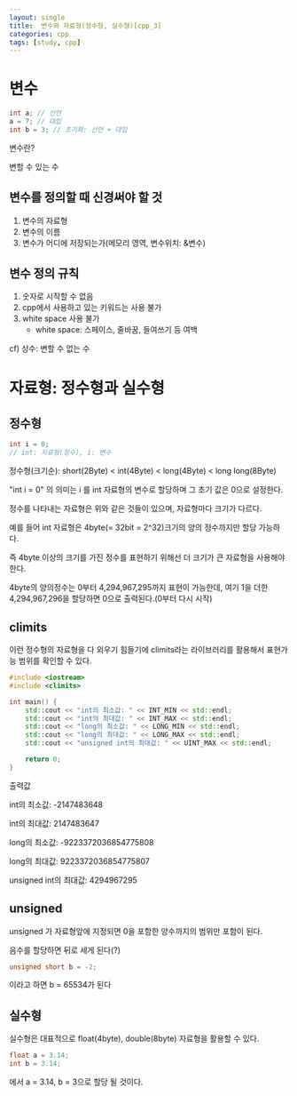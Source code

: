 ```yaml
---
layout: single
title:  변수와 자료형(정수형, 실수형)[cpp_3]
categories: cpp
tags: [study, cpp]
---
```



# 변수

```cpp
int a; // 선언
a = 7; // 대입
int b = 3; // 초기화: 선언 + 대입
```
변수란?

변할 수 있는 수

## 변수를 정의할 때 신경써야 할 것
1. 변수의 자료형
2. 변수의 이름
3. 변수가 어디에 저장되는가(메모리 영역, 변수위치: &변수)

## 변수 정의 규칙
1. 숫자로 시작할 수 없음
2. cpp에서 사용하고 있는 키워드는 사용 불가
3. white space 사용 불가
   - white space: 스페이스, 줄바꿈, 들여쓰기 등 여백

cf) 상수: 변할 수 없는 수


# 자료형: 정수형과 실수형
## 정수형
```cpp
int i = 0;
// int: 자료형(정수), i: 변수
```
정수형(크기순): short(2Byte) < int(4Byte) < long(4Byte) < long long(8Byte)

"int i = 0" 의 의미는 i 를 int 자료형의 변수로 할당하며 그 초기 값은 0으로 설정한다.

정수를 나타내는 자료형은 위와 같은 것들이 있으며, 자료형마다 크기가 다르다.

예를 들어 int 자료형은 4byte(= 32bit = 2^32)크기의 양의 정수까지만 할당 가능하다.

즉 4byte 이상의 크기를 가진 정수를 표현하기 위해선 더 크기가 큰 자료형을 사용해야한다.

4byte의 양의정수는 0부터 4,294,967,295까지 표현이 가능한데, 여기 1을 더한 4,294,967,296을 할당하면 0으로 출력된다.(0부터 다시 시작)

## climits

이런 정수형의 자료형을 다 외우기 힘들기에 climits라는 라이브러리를 활용해서 표현가능 범위를 확인할 수 있다.
```cpp
#include <iostream>
#include <climits>

int main() {
    std::cout << "int의 최소값: " << INT_MIN << std::endl;
    std::cout << "int의 최대값: " << INT_MAX << std::endl;
    std::cout << "long의 최소값: " << LONG_MIN << std::endl;
    std::cout << "long의 최대값: " << LONG_MAX << std::endl;
    std::cout << "unsigned int의 최대값: " << UINT_MAX << std::endl;

    return 0;
}
```
출력값

int의 최소값: -2147483648

int의 최대값: 2147483647

long의 최소값: -9223372036854775808

long의 최대값: 9223372036854775807

unsigned int의 최대값: 4294967295

## unsigned 

unsigned 가 자료형앞에 지정되면 0을 포함한 양수까지의 범위만 포함이 된다.

음수를 할당하면 뒤로 세게 된다(?)
```cpp
unsigned short b = -2;
```
이라고 하면 b = 65534가 된다

## 실수형
실수형은 대표적으로 float(4byte), double(8byte) 자료형을 활용할 수 있다.

```cpp
float a = 3.14;
int b = 3.14;
```
에서 a = 3.14, b = 3으로 할당 될 것이다.



